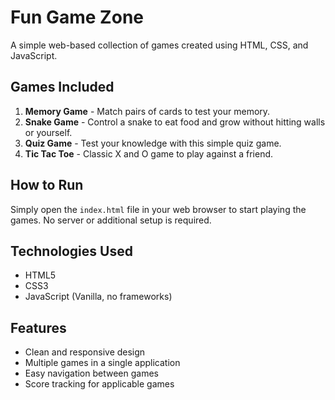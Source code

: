 # Fun Game Zone

A simple web-based collection of games created using HTML, CSS, and JavaScript.

## Games Included

1. **Memory Game** - Match pairs of cards to test your memory.
2. **Snake Game** - Control a snake to eat food and grow without hitting walls or yourself.
3. **Quiz Game** - Test your knowledge with this simple quiz game.
4. **Tic Tac Toe** - Classic X and O game to play against a friend.

## How to Run

Simply open the `index.html` file in your web browser to start playing the games. No server or additional setup is required.

## Technologies Used

- HTML5
- CSS3
- JavaScript (Vanilla, no frameworks)

## Features

- Clean and responsive design
- Multiple games in a single application
- Easy navigation between games
- Score tracking for applicable games
